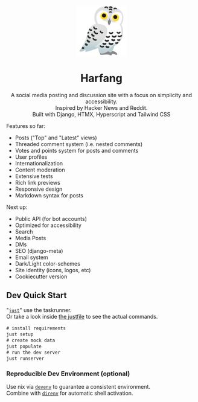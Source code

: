 <div align="center">

![Snowy owl emoji](static/images/harfang_emoji-sm.png)

# Harfang

A social media posting and discussion site with a focus on simplicity and accessibility.\
Inspired by Hacker News and Reddit.\
Built with Django, HTMX, Hyperscript and Tailwind CSS

</div>

Features so far:

- Posts ("Top" and "Latest" views)
- Threaded comment system (i.e. nested comments)
- Votes and points system for posts and comments
- User profiles
- Internationalization
- Content moderation
- Extensive tests
- Rich link previews
- Responsive design
- Markdown syntax for posts

Next up:

- Public API (for bot accounts)
- Optimized for accessibility
- Search
- Media Posts
- DMs
- SEO (django-meta)
- Email system
- Dark/Light color-schemes
- Site identity (icons, logos, etc)
- Cookiecutter version

## Dev Quick Start

"[`just`](https://github.com/casey/just)" use the taskrunner.\
Or take a look inside [the justfile](justfile) to see the actual commands.

```shell
# install requirements
just setup
# create mock data
just populate
# run the dev server
just runserver
```

### Reproducible Dev Environment (optional)

Use nix via [`devenv`](https://devenv.sh/getting-started/) to guarantee a
consistent environment.\
Combine with [`direnv`](https://devenv.sh/automatic-shell-activation/) for
automatic shell activation.
